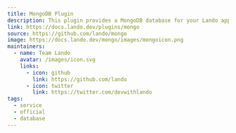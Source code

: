 ```yaml
---
title: MongoDB Plugin
description: This plugin provides a MongoDB database for your Lando app.
link: https://docs.lando.dev/plugins/mongo
source: https://github.com/lando/mongo
image: https://docs.lando.dev/mongo/images/mongoicon.png
maintainers:
  - name: Team Lando
    avatar: /images/icon.svg
    links:
      - icon: github
        link: https://github.com/lando
      - icon: twitter
        link: https://twitter.com/devwithlando
tags:
  - service
  - official
  - database
---
```


